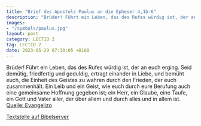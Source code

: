 ```yaml
---
title: "Brief des Apostels Paulus an die Epheser 4,1b-6"
description: "Brüder! Führt ein Leben, das des Rufes würdig ist, der an euch erging. Seid demütig, friedfertig und geduldig, ertragt einander in Liebe, und bemüht euch, die Einheit des Geistes zu wahren durch den Frieden, der euch zusammenhält. Ein Leib und ein Geist, wie euch durch eure Beruf...."
images:
- "/symbols/paulus.jpg"
layout: post
category: LECTIO 2
tag: LECTIO 2
date: 2023-05-29 07:30:05 +0100
---
```

Brüder! Führt ein Leben, das des Rufes würdig ist, der an euch erging.
Seid demütig, friedfertig und geduldig, ertragt einander in Liebe,
und bemüht euch, die Einheit des Geistes zu wahren durch den Frieden, der euch zusammenhält.
Ein Leib und ein Geist, wie euch durch eure Berufung auch eine gemeinsame Hoffnung gegeben ist;
ein Herr, ein Glaube, eine Taufe,
ein Gott und Vater aller, der über allem und durch alles und in allem ist.<!--more--><br>
[Quelle: Evangelizo](https://evangeliumtagfuertag.org/DE/gospel)

[Textstelle auf Bibelserver](https://www.bibleserver.com/EU/Epheser4,1b-6)
